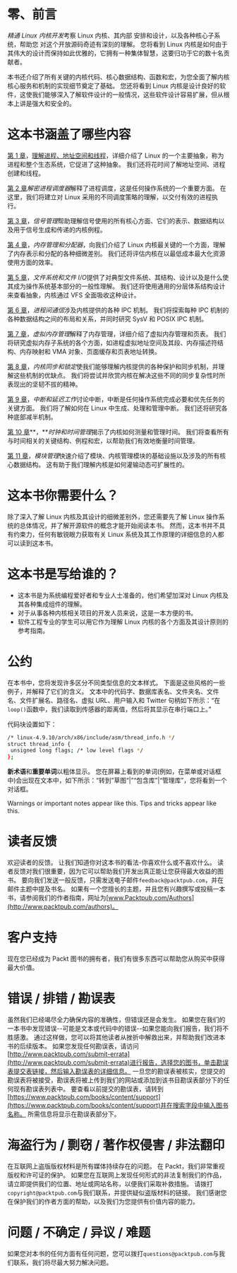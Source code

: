 # 零、前言

*精通 Linux 内核开发*考察 Linux 内核、其内部
安排和设计，以及各种核心子系统，帮助您
对这个开放源码奇迹有深刻的理解。 您将看到 Linux 内核是如何由于其伟大的设计而保持如此优雅的，它拥有一种集体智慧，这要归功于它的数十名贡献者。

本书还介绍了所有关键的内核代码、核心数据结构、函数和宏，为您全面了解内核核心服务和机制的实现细节奠定了基础。 您还将看到 Linux 内核是设计良好的软件，这使我们能够深入了解软件设计的一般情况，这些软件设计容易扩展，但从根本上讲是强大和安全的。

# 这本书涵盖了哪些内容

[第 1 章](01.html#J2B80-7300e3ede2f245b0b80e1b18d02a323f)，[理解进程、地址空间和线程](01.html#J2B80-7300e3ede2f245b0b80e1b18d02a323f)，详细介绍了 Linux 的一个主要抽象，称为进程和整个生态系统，它促进了这种抽象。 我们还将花时间了解地址空间、进程创建和线程。

[第 2 章](02.html#2D7TI0-7300e3ede2f245b0b80e1b18d02a323f)*解密进程调度器*解释了进程调度，这是任何操作系统的一个重要方面。 在这里，我们将建立对 Linux 采用的不同调度策略的理解，以交付有效的进程执行。

[第 3 章](03.html#3279U0-7300e3ede2f245b0b80e1b18d02a323f)，*信号管理*帮助理解信号使用的所有核心方面、它们的表示、数据结构以及用于信号生成和传递的内核例程。

[第 4 章](04.html#3HFIU0-7300e3ede2f245b0b80e1b18d02a323f)，*内存管理和分配器*，向我们介绍了 Linux 内核最关键的一个方面，理解了内存表示和分配的各种细微差别。 我们还将评估内核在以最低成本最大化资源使用方面的效率。

[第 5 章](00.html)，*文件系统和文件 I/O*提供了对典型文件系统、其结构、设计以及是什么使其成为操作系统基本部分的一般性理解。 我们还将使用通用的分层体系结构设计来查看抽象，内核通过 VFS 全面吸收这种设计。

[第 6 章](06.html#5BL580-7300e3ede2f245b0b80e1b18d02a323f)，*进程间通信*涉及内核提供的各种 IPC 机制。 我们将探索每种 IPC 机制的各种数据结构之间的布局和关系，并同时研究 SysV 和 POSIX IPC 机制。

[第 7 章](07.html#5UNGG0-7300e3ede2f245b0b80e1b18d02a323f)，*虚拟内存管理*解释了内存管理，详细介绍了虚拟内存管理和页表。 我们将研究虚拟内存子系统的各个方面，如进程虚拟地址空间及其段、内存描述符结构、内存映射和 VMA 对象、页面缓存和页表地址转换。

[第 8 章](08.html#67A5I0-7300e3ede2f245b0b80e1b18d02a323f)，*内核同步和锁定*使我们能够理解内核提供的各种保护和同步机制，并理解这些机制的优缺点。 我们将尝试并欣赏内核在解决这些不同的同步复杂性时所表现出的坚韧不拔的精神。

[第 9 章](09.html#6RB1C0-7300e3ede2f245b0b80e1b18d02a323f)，*中断和延迟工作*讨论中断，中断是任何操作系统完成必要和优先任务的关键方面。 我们将了解如何在 Linux 中生成、处理和管理中断。 我们还将研究各种底部减半机制。

[第 10 章](10.html#7CGBG0-7300e3ede2f245b0b80e1b18d02a323f)**，***时钟和时间管理*揭示了内核如何测量和管理时间。 我们将查看所有与时间相关的关键结构、例程和宏，以帮助我们有效地衡量时间管理。

[第 11 章](11.html#83CP00-7300e3ede2f245b0b80e1b18d02a323f)，*模块管理*快速介绍了模块、内核管理模块的基础设施以及涉及的所有核心数据结构。 这有助于我们理解内核是如何灌输动态可扩展性的。

# 这本书你需要什么？

除了深入了解 Linux 内核及其设计的细微差别外，您还需要先了解 Linux 操作系统的总体情况，并了解开源软件的概念才能开始阅读本书。 然而，这本书并不具有约束力，任何有敏锐眼力获取有关 Linux 系统及其工作原理的详细信息的人都可以读到这本书。

# 这本书是写给谁的？

*   这本书是为系统编程爱好者和专业人士准备的，他们希望加深对 Linux 内核及其各种集成组件的理解。
*   对于从事各种内核相关项目的开发人员来说，这是一本方便的书。
*   软件工程专业的学生可以用它作为理解 Linux 内核的各个方面及其设计原则的参考指南。

# 公约

在本书中，您将发现许多区分不同类型信息的文本样式。 下面是这些风格的一些例子，并解释了它们的含义。 文本中的代码字、数据库表名、文件夹名、文件名、文件扩展名、路径名、虚拟 URL、用户输入和 Twitter 句柄如下所示：“在`loop()`函数中，我们读取到传感器的距离值，然后将其显示在串行端口上。”

代码块设置如下：

```sh
/* linux-4.9.10/arch/x86/include/asm/thread_info.h */
struct thread_info {
 unsigned long flags; /* low level flags */
};
```

**新术语**和**重要单词**以粗体显示。 您在屏幕上看到的单词(例如，在菜单或对话框中)会出现在文本中，如下所示：“转到”草图“|”“包含库”|“管理库”，您将看到一个对话框。

Warnings or important notes appear like this. Tips and tricks appear like this.

# 读者反馈

欢迎读者的反馈。 让我们知道你对这本书的看法-你喜欢什么或不喜欢什么。 读者反馈对我们很重要，因为它可以帮助我们开发出真正能让您获得最大收益的图书。 要向我们发送一般反馈，只需发送电子邮件`feedback@packtpub.com`，并在邮件主题中提及书名。 如果有一个您擅长的主题，并且您有兴趣撰写或投稿一本书，请参阅我们的作者指南，网址为[www.Packtpub.com/Authors](http://www.packtpub.com/authors)。

# 客户支持

现在您已经成为 Packt 图书的拥有者，我们有很多东西可以帮助您从购买中获得最大价值。

# 错误 / 排错 / 勘误表

虽然我们已经竭尽全力确保内容的准确性，但错误还是会发生。 如果您在我们的一本书中发现错误--可能是文本或代码中的错误--如果您能向我们报告，我们将不胜感激。 通过这样做，您可以将其他读者从挫折中解救出来，并帮助我们改进本书的后续版本。 如果您发现任何勘误表，请访问[http://www.packtpub.com/submit-errata](http://www.packtpub.com/submit-errata)进行报告，选择您的图书，单击勘误表提交表链接，然后输入勘误表的详细信息。 一旦您的勘误表被核实，您提交的勘误表将被接受，勘误表将被上传到我们的网站或添加到该书目勘误表部分下的任何现有勘误表列表中。 要查看以前提交的勘误表，请转到[https://www.packtpub.com/books/content/support](https://www.packtpub.com/books/content/support)并在搜索字段中输入图书名称。 所需信息将显示在勘误表部分下。

# 海盗行为 / 剽窃 / 著作权侵害 / 非法翻印

在互联网上盗版版权材料是所有媒体持续存在的问题。 在 Packt，我们非常重视版权和许可证的保护。 如果您在互联网上发现任何形式的非法复制我们的作品，请立即提供我们的位置、地址或网站名称，以便我们采取补救措施。 请拨打`copyright@packtpub.com`与我们联系，并提供疑似盗版材料的链接。 我们感谢您在保护我们的作者方面的帮助，以及我们为您提供有价值内容的能力。

# 问题 / 不确定 / 异议 / 难题

如果您对本书的任何方面有任何问题，您可以拨打`questions@packtpub.com`与我们联系，我们将尽最大努力解决问题。